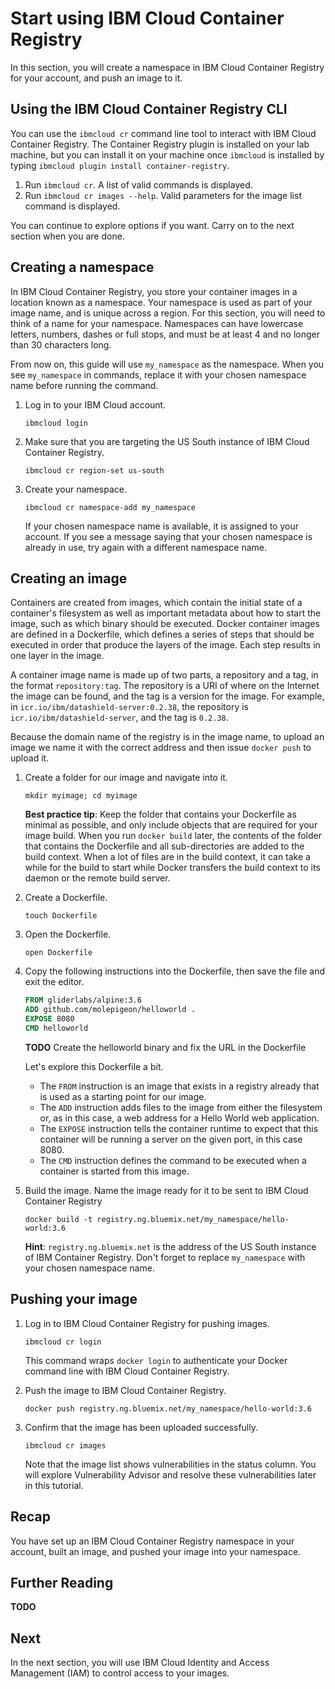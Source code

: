 # Start using IBM Cloud Container Registry

In this section, you will create a namespace in IBM Cloud Container Registry for your account, and push an image to it.

## Using the IBM Cloud Container Registry CLI

You can use the `ibmcloud cr` command line tool to interact with IBM Cloud Container Registry. The Container Registry plugin is installed on your lab machine, but you can install it on your machine once `ibmcloud` is installed by typing `ibmcloud plugin install container-registry`.

1. Run `ibmcloud cr`. A list of valid commands is displayed.
2. Run `ibmcloud cr images --help`. Valid parameters for the image list command is displayed.

You can continue to explore options if you want. Carry on to the next section when you are done.

## Creating a namespace

In IBM Cloud Container Registry, you store your container images in a location known as a namespace. Your namespace is used as part of your image name, and is unique across a region. For this section, you will need to think of a name for your namespace. Namespaces can have lowercase letters, numbers, dashes or full stops, and must be at least 4 and no longer than 30 characters long.

From now on, this guide will use `my_namespace` as the namespace. When you see `my_namespace` in commands, replace it with your chosen namespace name before running the command.

1. Log in to your IBM Cloud account.

    `ibmcloud login`

2. Make sure that you are targeting the US South instance of IBM Cloud Container Registry.

    `ibmcloud cr region-set us-south`

3. Create your namespace.

    `ibmcloud cr namespace-add my_namespace`

    If your chosen namespace name is available, it is assigned to your account. If you see a message saying that your chosen namespace is already in use, try again with a different namespace name.

## Creating an image

Containers are created from images, which contain the initial state of a container's filesystem as well as important metadata about how to start the image, such as which binary should be executed. Docker container images are defined in a Dockerfile, which defines a series of steps that should be executed in order that produce the layers of the image. Each step results in one layer in the image.

A container image name is made up of two parts, a repository and a tag, in the format `repository:tag`. The repository is a URI of where on the Internet the image can be found, and the tag is a version for the image. For example, in `icr.io/ibm/datashield-server:0.2.38`, the repository is `icr.io/ibm/datashield-server`, and the tag is `0.2.38`.

Because the domain name of the registry is in the image name, to upload an image we name it with the correct address and then issue `docker push` to upload it.

1. Create a folder for our image and navigate into it.

    `mkdir myimage; cd myimage`

    **Best practice tip**: Keep the folder that contains your Dockerfile as minimal as possible, and only include objects that are required for your image build. When you run `docker build` later, the contents of the folder that contains the Dockerfile and all sub-directories are added to the build context. When a lot of files are in the build context, it can take a while for the build to start while Docker transfers the build context to its daemon or the remote build server.

2. Create a Dockerfile.

    `touch Dockerfile`

3. Open the Dockerfile.

    `open Dockerfile`

4. Copy the following instructions into the Dockerfile, then save the file and exit the editor.

    ```Dockerfile
    FROM gliderlabs/alpine:3.6
    ADD github.com/molepigeon/helloworld .
    EXPOSE 8080
    CMD helloworld
    ```

    **TODO** Create the helloworld binary and fix the URL in the Dockerfile

    Let's explore this Dockerfile a bit.

    * The `FROM` instruction is an image that exists in a registry already that is used as a starting point for our image.
    * The `ADD` instruction adds files to the image from either the filesystem or, as in this case, a web address for a Hello World web application.
    * The `EXPOSE` instruction tells the container runtime to expect that this container will be running a server on the given port, in this case 8080.
    * The `CMD` instruction defines the command to be executed when a container is started from this image.

5. Build the image. Name the image ready for it to be sent to IBM Cloud Container Registry

    `docker build -t registry.ng.bluemix.net/my_namespace/hello-world:3.6`

    **Hint**: `registry.ng.bluemix.net` is the address of the US South instance of IBM Container Registry. Don't forget to replace `my_namespace` with your chosen namespace name.

## Pushing your image

1. Log in to IBM Cloud Container Registry for pushing images.

    `ibmcloud cr login`

    This command wraps `docker login` to authenticate your Docker command line with IBM Cloud Container Registry.

2. Push the image to IBM Cloud Container Registry.

    `docker push registry.ng.bluemix.net/my_namespace/hello-world:3.6`

3. Confirm that the image has been uploaded successfully.

    `ibmcloud cr images`

    Note that the image list shows vulnerabilities in the status column. You will explore Vulnerability Advisor and resolve these vulnerabilities later in this tutorial.

## Recap

You have set up an IBM Cloud Container Registry namespace in your account, built an image, and pushed your image into your namespace.

## Further Reading

**TODO**

## Next

In the next section, you will use IBM Cloud Identity and Access Management (IAM) to control access to your images.
